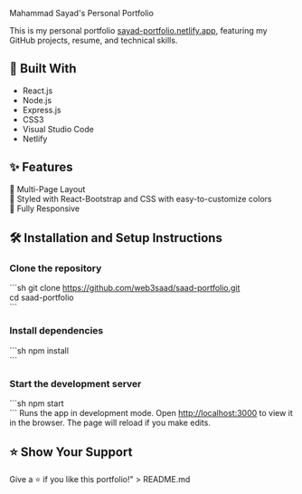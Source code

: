 Mahammad Sayad's Personal Portfolio  

This is my personal portfolio [sayad-portfolio.netlify.app](https://sayad-portfolio.netlify.app/), featuring my GitHub projects, resume, and technical skills.  


## 🚀 Built With  
- React.js  
- Node.js  
- Express.js  
- CSS3  
- Visual Studio Code  
- Netlify  

## ✨ Features  
📖 Multi-Page Layout  
🎨 Styled with React-Bootstrap and CSS with easy-to-customize colors  
📱 Fully Responsive  

## 🛠 Installation and Setup Instructions  

### Clone the repository  
\`\`\`sh
git clone https://github.com/web3saad/saad-portfolio.git  
cd saad-portfolio  
\`\`\`

### Install dependencies  
\`\`\`sh
npm install  
\`\`\`

### Start the development server  
\`\`\`sh
npm start  
\`\`\`
Runs the app in development mode. Open [http://localhost:3000](http://localhost:3000) to view it in the browser. The page will reload if you make edits.  

## ⭐ Show Your Support  
Give a ⭐ if you like this portfolio!" > README.md
